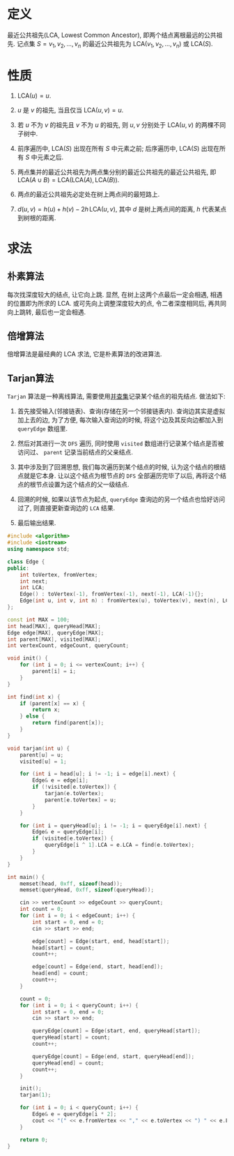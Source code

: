 # 定义

最近公共祖先(LCA, Lowest Common Ancestor), 即两个结点离根最远的公共祖先. 记点集 $S = v_1, v_2,\dots, v_n$ 的最近公共祖先为 $\mathrm{LCA}(v_1, v_2,\dots, v_n)$ 或 $\mathrm{LCA}(S)$.

# 性质

1. $\mathrm{LCA}(u) = u$.

2. $u$ 是 $v$ 的祖先, 当且仅当 $\mathrm{LCA}(u, v) = u$.

3. 若 $u$ 不为 $v$ 的祖先且 $v$ 不为 $u$ 的祖先, 则 $u, v$ 分别处于 $\mathrm{LCA}(u, v)$ 的两棵不同子树中.

4. 前序遍历中, $\mathrm{LCA}(S)$ 出现在所有 $S$ 中元素之前; 后序遍历中, $\mathrm{LCA}(S)$ 出现在所有 $S$ 中元素之后.

5. 两点集并的最近公共祖先为两点集分别的最近公共祖先的最近公共祖先, 即 $\mathrm{LCA}(A \cup B) = \mathrm{LCA}(\mathrm{LCA}(A), \mathrm{LCA}(B))$.

6. 两点的最近公共祖先必定处在树上两点间的最短路上.

7. $d(u, v) = h(u) + h(v) - 2h \, \mathrm{LCA}(u, v)$, 其中 $d$ 是树上两点间的距离, $h$ 代表某点到树根的距离.

# 求法

## 朴素算法

每次找深度较大的结点, 让它向上跳. 显然, 在树上这两个点最后一定会相遇, 相遇的位置即为所求的 $\mathrm{LCA}$. 或可先向上调整深度较大的点, 令二者深度相同后, 再共同向上跳转, 最后也一定会相遇.

## 倍增算法

倍增算法是最经典的 $\mathrm{LCA}$ 求法, 它是朴素算法的改进算法.

## Tarjan算法

`Tarjan` 算法是一种离线算法, 需要使用[并查集](../../数据结构/并查集.md)记录某个结点的祖先结点. 做法如下:

1. 首先接受输入(邻接链表)、查询(存储在另一个邻接链表内). 查询边其实是虚拟加上去的边, 为了方便, 每次输入查询边的时候, 将这个边及其反向边都加入到 `queryEdge` 数组里.

2. 然后对其进行一次 `DFS` 遍历, 同时使用 `visited` 数组进行记录某个结点是否被访问过、 `parent` 记录当前结点的父亲结点.

3. 其中涉及到了回溯思想, 我们每次遍历到某个结点的时候, 认为这个结点的根结点就是它本身. 让以这个结点为根节点的 `DFS` 全部遍历完毕了以后, 再将这个结点的根节点设置为这个结点的父一级结点.

4. 回溯的时候, 如果以该节点为起点, `queryEdge` 查询边的另一个结点也恰好访问过了, 则直接更新查询边的 `LCA` 结果.

5. 最后输出结果.

```c++
#include <algorithm>
#include <iostream>
using namespace std;

class Edge {
public:
    int toVertex, fromVertex;
    int next;
    int LCA;
    Edge() : toVertex(-1), fromVertex(-1), next(-1), LCA(-1){};
    Edge(int u, int v, int n) : fromVertex(u), toVertex(v), next(n), LCA(-1){};
};

const int MAX = 100;
int head[MAX], queryHead[MAX];
Edge edge[MAX], queryEdge[MAX];
int parent[MAX], visited[MAX];
int vertexCount, edgeCount, queryCount;

void init() {
    for (int i = 0; i <= vertexCount; i++) {
        parent[i] = i;
    }
}

int find(int x) {
    if (parent[x] == x) {
        return x;
    } else {
        return find(parent[x]);
    }
}

void tarjan(int u) {
    parent[u] = u;
    visited[u] = 1;

    for (int i = head[u]; i != -1; i = edge[i].next) {
        Edge& e = edge[i];
        if (!visited[e.toVertex]) {
            tarjan(e.toVertex);
            parent[e.toVertex] = u;
        }
    }

    for (int i = queryHead[u]; i != -1; i = queryEdge[i].next) {
        Edge& e = queryEdge[i];
        if (visited[e.toVertex]) {
            queryEdge[i ^ 1].LCA = e.LCA = find(e.toVertex);
        }
    }
}

int main() {
    memset(head, 0xff, sizeof(head));
    memset(queryHead, 0xff, sizeof(queryHead));

    cin >> vertexCount >> edgeCount >> queryCount;
    int count = 0;
    for (int i = 0; i < edgeCount; i++) {
        int start = 0, end = 0;
        cin >> start >> end;

        edge[count] = Edge(start, end, head[start]);
        head[start] = count;
        count++;

        edge[count] = Edge(end, start, head[end]);
        head[end] = count;
        count++;
    }

    count = 0;
    for (int i = 0; i < queryCount; i++) {
        int start = 0, end = 0;
        cin >> start >> end;

        queryEdge[count] = Edge(start, end, queryHead[start]);
        queryHead[start] = count;
        count++;

        queryEdge[count] = Edge(end, start, queryHead[end]);
        queryHead[end] = count;
        count++;
    }

    init();
    tarjan(1);

    for (int i = 0; i < queryCount; i++) {
        Edge& e = queryEdge[i * 2];
        cout << "(" << e.fromVertex << "," << e.toVertex << ") " << e.LCA << endl;
    }

    return 0;
}
```